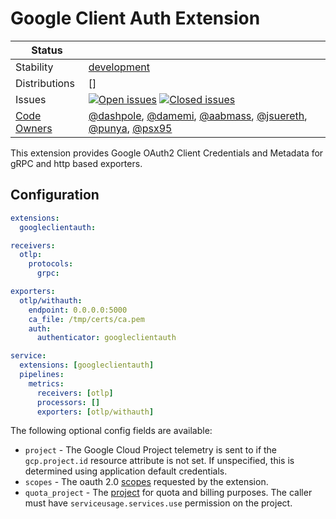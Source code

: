 # Google Client Auth Extension
<!-- status autogenerated section -->
| Status        |           |
| ------------- |-----------|
| Stability     | [development]  |
| Distributions | [] |
| Issues        | [![Open issues](https://img.shields.io/github/issues-search/open-telemetry/opentelemetry-collector-contrib?query=is%3Aissue%20is%3Aopen%20label%3Aextension%2Fgoogleclientauth%20&label=open&color=orange&logo=opentelemetry)](https://github.com/open-telemetry/opentelemetry-collector-contrib/issues?q=is%3Aopen+is%3Aissue+label%3Aextension%2Fgoogleclientauth) [![Closed issues](https://img.shields.io/github/issues-search/open-telemetry/opentelemetry-collector-contrib?query=is%3Aissue%20is%3Aclosed%20label%3Aextension%2Fgoogleclientauth%20&label=closed&color=blue&logo=opentelemetry)](https://github.com/open-telemetry/opentelemetry-collector-contrib/issues?q=is%3Aclosed+is%3Aissue+label%3Aextension%2Fgoogleclientauth) |
| [Code Owners](https://github.com/open-telemetry/opentelemetry-collector-contrib/blob/main/CONTRIBUTING.md#becoming-a-code-owner)    | [@dashpole](https://www.github.com/dashpole), [@damemi](https://www.github.com/damemi), [@aabmass](https://www.github.com/aabmass), [@jsuereth](https://www.github.com/jsuereth), [@punya](https://www.github.com/punya), [@psx95](https://www.github.com/psx95) |

[development]: https://github.com/open-telemetry/opentelemetry-collector#development
<!-- end autogenerated section -->

This extension provides Google OAuth2 Client Credentials and Metadata for gRPC and http based exporters.

## Configuration

```yaml
extensions:
  googleclientauth:

receivers:
  otlp:
    protocols:
      grpc:

exporters:
  otlp/withauth:
    endpoint: 0.0.0.0:5000
    ca_file: /tmp/certs/ca.pem
    auth:
      authenticator: googleclientauth

service:
  extensions: [googleclientauth]
  pipelines:
    metrics:
      receivers: [otlp]
      processors: []
      exporters: [otlp/withauth]
```

The following optional config fields are available:
- `project` - The Google Cloud Project telemetry is sent to if the `gcp.project.id` resource attribute is not set. If unspecified, this is determined using application default credentials.
- `scopes` - The oauth 2.0 [scopes](https://datatracker.ietf.org/doc/html/rfc6749#section-3.3) requested by the extension.
- `quota_project` - The [project](https://cloud.google.com/apis/docs/system-parameters) for quota and billing purposes. The caller must have `serviceusage.services.use` permission on the project.
